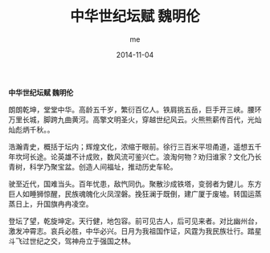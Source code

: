 ﻿---
layout: post
title:  "中华世纪坛赋 魏明伦  "
date:   2014-11-04 
author: me
categories: 
- blog
- 散文流
img: post03.jpg
thumb: thumb03.jpg
---



<b>中华世纪坛赋 魏明伦  </b> 

朗朗乾坤，堂堂中华。高龄五千岁，繁衍百亿人。铁肩挑五岳，巨手开三峡。腰环万里长城，脚跨九曲黄河。高擎文明圣火，穿越世纪风云。火熊熊薪传百代，光灿灿彪炳千秋。。

浩瀚青史，概括于坛内；辉煌文化，浓缩于眼前。徐行三百米平坦甬道，遥想五千年坎坷长途。论英雄不计成败，数风流可鉴兴亡。浪淘何物？劝归谁家？文化乃长青树，科学乃聚宝盆。创造人间福址，推动历史车轮。

驶至近代，国难当头。百年忧患，敌忾同仇。聚散沙成铁塔，变弱者为健儿。东方巨人如睡狮惊醒，民族魂魄化火凤涅磐。挽狂澜于既倒，建广厦于废墟。转国运蒸蒸日上，升国旗冉冉凌空。

登坛了望，乾旋坤定。天行健，地包容。前可见古人，后可见来者。对比幽州台，激发冲霄志。哀兵必胜，中华必兴。日月为我祖国作证，风霆为我民族壮行。踏星斗飞过世纪之交，驾神舟立于强国之林。
